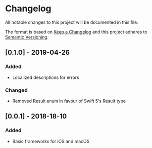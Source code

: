 # Changelog
All notable changes to this project will be documented in this file.

The format is based on [Keep a Changelog](http://keepachangelog.com/en/1.0.0/)
and this project adheres to [Semantic Versioning](http://semver.org/spec/v2.0.0.html).

## [0.1.0] - 2019-04-26
### Added
- Localized descriptions for errors

### Changed
- Removed Result enum in favour of Swift 5's Result type

## [0.0.1] - 2018-18-10
### Added 
- Basic frameworks for iOS and macOS
